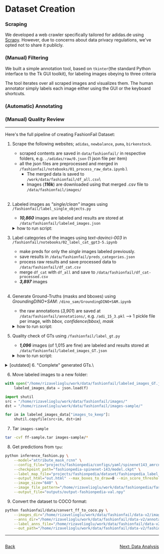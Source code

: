 # Dataset Creation

### Scraping

We developed a web crawler specifically tailored for adidas.de using [Scrapy][website_scrapy].
However, due to concerns about data privacy regulations, we've opted not to share it publicly.

### (Manual) Filtering
We built a simple annotation tool, based on `tkinter`(the standard Python interface to the Tk GUI toolkit), for labeling
images obeying to three criteria

The tool iterates over all scraped images and visualizes them. The human annotator simply labels each image either using
the GUI or the keyboard shortcuts.


### (Automatic) Annotating

### (Manual) Quality Review


---

Here's the full pipeline of creating FashionFail Dataset:
1. Scrape the following websites; `adidas`, `newbalance`, `puma`, `birkenstock`.
    - scraped contents are saved in `data/fashionfail/` in respective folders, e.g. `./adidas/raw/0.json` (1 json file per item)
    - all the json files are preprocessed and merged in `/fashionfail/notebooks/01_process_raw_data.ipynb`.\
        - The merged data is saved to `/work/data/fashionfail/df_all.csv`\
        - Images (***116k***) are downloaded using that merged .csv file to `/data/fashionfail/images/`
<br></br>

2. Labeled images as *"single/clean"* images using `/fashionfail/label_single_objects.py`
    - ***10,860*** images are labeled and results are stored at `/data/fashionfail/labeled_images.json`

   <details> <summary> how to run script: </summary>

   ```python
   python label_single_objects.py \
       --images_dir="/home/rizavelioglu/work/data/fashionfail/images" \
       --out_path="/home/rizavelioglu/work/data/fashionfail/labeled_images.json"
   ```
   </details>


3. Label categories of the images using *text-davinci-003* in `/fashionfail/notebooks/02_label_cat_gpt3-5.ipynb`
    - make preds for only the *single* images labeled previously.
    - save results in `/data/fashionfail/preds_categories.json`
    - process raw results and save processed data to `/data/fashionfail/df_cat.csv`
    - merge `df_cat` with `df_all` and save to `/data/fashionfail/df_cat-processed.csv`
    - ***3,897*** images
<br></br>

4. Generate Ground-Truths (masks and bboxes) using *GroundingDINO+SAM*: `/dino_sam/GroundingDINO+SAM.ipynb`
    - the raw annotations (*3,901*) are saved at `/data/fashionfail/annotations/`, e.g. `/adi_15_3.pkl` --> 1 pickle file per image, with *bbox, confidence(bbox), mask*
   <details> <summary> how to run script: </summary>
   > [!NOTE]<br>Note that this script must be run inside `dino_sam` environment!

   ```python
   python annotate_boxes_and_masks.py \
       --images_dir "/home/rizavelioglu/work/data/fashionfail/data-v2/images/" \
       --out_dir "/home/rizavelioglu/work/data/fashionfail/data-v2/annotations/" \
       --image_names "/home/rizavelioglu/work/data/fashionfail/data-v2/labeled_images.json"
   ```
   </details>


5. Quality check of GTs using `/fashionfail/label_gt.py`
    - ***1,096*** images (of 1,015 are fine) are labeled and results stored at `/data/fashionfail/labeled_images_GT.json`
   <details> <summary> how to run script: </summary>

   ```python
   python label_gt.py \
       --images_dir="/home/rizavelioglu/work/data/fashionfail/data-v2/images/" \
       --anns_dir="/home/rizavelioglu/work/data/fashionfail/data-v2/annotations/" \
       --label_anns_file="/home/rizavelioglu/work/data/fashionfail/data-v2/df_labels.csv" \
       --out_path="/home/rizavelioglu/work/data/fashionfail/data-v2/labeled_images_GT.json"
   ```
   </details>


<details>
  <summary>[outdated] 6. "Complete" generated GTs.\</summary>
Generated GTs are not complete. For example, for a t-shirt a box is generated automatically for the class top, t-shirt
but other detections are missing such as; 'sleeves', 'neckline', etc. Therefore, such GTs need to be added. Since we
don't want to annotate images manually, we used `AMRCNN` to make predictions which make pretty well predictions for
those classes. After that, we manually check the predicted bounding boxes and choose the ones that are correct.
   - script: `/fashionfail/label_gt_boxes.py`,
   - results: `/data/fashionfail/labeled_images_GT_boxes.json`
   - ***302*** images (out of **1,057** images from step 5.) are labeled.
   - <span style="color:red">**TODO**</span>: add these labeled GTs to the auto-generated GTs and finalize the dataset.
</details>

6. Move labeled images to a new folder:
```python
with open("/home/rizavelioglu/work/data/fashionfail/labeled_images_GT.json", "r+") as f:
    labeled_images_data = json.load(f)

import shutil
src = "/home/rizavelioglu/work/data/fashionfail/images/"
dst = "/home/rizavelioglu/work/data/fashionfail/images-sample/"

for im in labeled_images_data["images_to_keep"]:
    shutil.copyfile(src+im, dst+im)
```

7. Tar `images-sample`
```bash
tar -cvf ff-sample.tar images-sample/*
```
8. Get predictions from `tpu`:
```bash
python inference_fashion.py \
    --model="attribute_mask_rcnn" \
    --config_file="projects/fashionpedia/configs/yaml/spinenet143_amrcnn.yaml" \
    --checkpoint_path="fashionpedia-spinenet-143/model.ckpt" \
    --label_map_file="projects/fashionpedia/dataset/fashionpedia_label_map.csv" \
    --output_html="out.html" --max_boxes_to_draw=8 --min_score_threshold=0.05 \
    --image_size="640" \
    --image_file_pattern="/home/rizavelioglu/work/data/fashionpedia/fashionpedia-val.tar" \
    --output_file="outputs/output-fashionpedia-val.npy"
```

9. Convert the dataset to COCO format:
```bash
python fashionfail/data/convert_ff_to_coco.py \
    --images_dir="/home/rizavelioglu/work/data/fashionfail/data-v2/images/" \
    --anns_dir="/home/rizavelioglu/work/data/fashionfail/data-v2/annotations/" \
    --label_anns_file="/home/rizavelioglu/work/data/fashionfail/data-v2/df_labels.csv" \
    --out_path="/home/rizavelioglu/work/data/fashionfail/data-v2/fashionfail-v2_coco.json"
```

---
<div style="display: flex; justify-content: space-between;">

   [Back](00_table_of_content.md)

   [Next: Data Analysis](02_data_analysis)

</div>

[website_scrapy]: https://scrapy.org/
